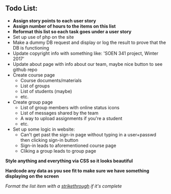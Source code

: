 ## Todo List:

- **Assign story points to each user story**
- **Assign number of hours to the items on this list**
- **Reformat this list so each task goes under a user story**
- Set up use of php on the site
- Make a dummy DB request and display or log the result to prove that the DB is functioning
- Update copyright info with something like: 'SOEN 341 project, Winter 2017'
- Update about page with info about our team, maybe nice button to see github repo
- Create course page 
  - Course documents/materials
  - List of groups
  - List of students (maybe)
  - etc.
- Create group page 
  - List of group members with online status icons
  - List of messages shared by the team
  - A way to upload assignments if you're a student
  - etc.
- Set up some logic in website:
  - Can't get past the sign-in page without typing in a user+passwd then clicking sign-in button
  - Sign-in leads to aforementioned course page
  - Cliking a group leads to group page

**Style anything and everything via CSS so it looks beautiful**

**Hardcode any data as you see fit to make sure we have something displaying on the screen**

*Format the list item with a [strikethrough](https://github.com/adam-p/markdown-here/wiki/Markdown-Cheatsheet) if it's complete*
